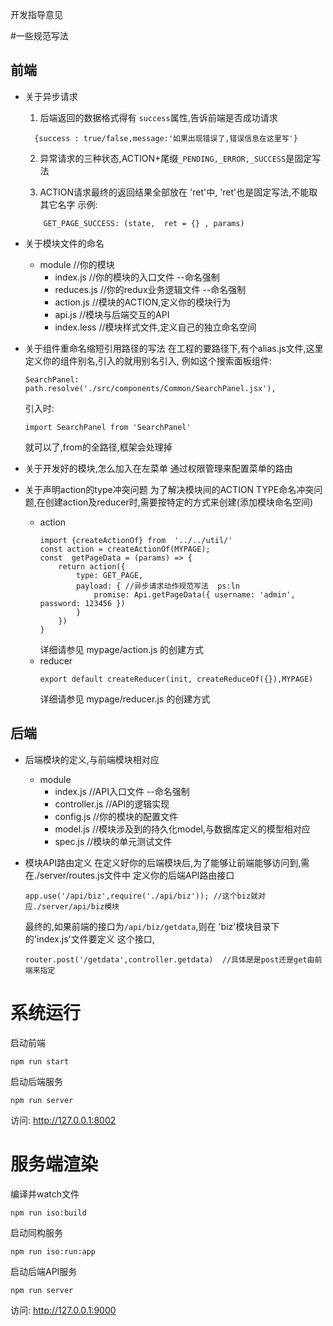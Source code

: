 开发指导意见

#一些规范写法
## 前端
- 关于异步请求
    1. 后端返回的数据格式得有 `success`属性,告诉前端是否成功请求
    ```
      {success : true/false,message:'如果出现错误了,错误信息在这里写'}
    ```
    2. 异常请求的三种状态,ACTION+尾缀`_PENDING,_ERROR,_SUCCESS`是固定写法

    3. ACTION请求最终的返回结果全部放在 'ret'中, 'ret'也是固定写法,不能取其它名字
    示例:
    ```
        GET_PAGE_SUCCESS: (state,  ret = {} , params) 
    ```

- 关于模块文件的命名

    - module         //你的模块
        - index.js   //你的模块的入口文件            --命名强制
        - reduces.js //你的redux业务逻辑文件         --命名强制
        - action.js  //模块的ACTION,定义你的模块行为
        - api.js     //模块与后端交互的API
        - index.less //模块样式文件,定义自己的独立命名空间  

- 关于组件重命名缩短引用路径的写法
    在工程的要路径下,有个alias.js文件,这里定义你的组件别名,引入的就用别名引入,
    例如这个搜索面板组件:
    ```
    SearchPanel: path.resolve('./src/components/Common/SearchPanel.jsx'),
    ```
    引入时:
    ```
    import SearchPanel from 'SearchPanel'
    ```
    就可以了,from的全路径,框架会处理掉


- 关于开发好的模块,怎么加入在左菜单
   通过权限管理来配置菜单的路由

- 关于声明action的type冲突问题
    为了解决模块间的ACTION TYPE命名冲突问题,在创建action及reducer时,需要按特定的方式来创建(添加模块命名空间)
    - action  
        ```
        import {createActionOf} from  '../../util/'
        const action = createActionOf(MYPAGE);
        const  getPageData = (params) => {
            return action({
                type: GET_PAGE,
                payload: { //异步请求动作规范写法  ps:ln
                    promise: Api.getPageData({ username: 'admin', password: 123456 })
                }
            })
        }
        ```
        详细请参见 mypage/action.js 的创建方式
    - reducer
        ```
        export default createReducer(init, createReduceOf({}),MYPAGE)
        ```
        详细请参见 mypage/reducer.js 的创建方式


## 后端
- 后端模块的定义,与前端模块相对应
    - module
        - index.js         //API入口文件      --命名强制
        - controller.js    //API的逻辑实现    
        - config.js        //你的模块的配置文件
        - model.js         //模块涉及到的持久化model,与数据库定义的模型相对应
        - spec.js          //模块的单元测试文件

- 模块API路由定义
    在定义好你的后端模块后,为了能够让前端能够访问到,需在./server/routes.js文件中
    定义你的后端API路由接口
    ```
    app.use('/api/biz',require('./api/biz')); //这个biz就对应./server/api/biz模块
    ```
    最终的,如果前端的接口为`/api/biz/getdata`,则在 'biz'模块目录下的'index.js'文件要定义
    这个接口,
    ```
    router.post('/getdata',controller.getdata)  //具体是是post还是get由前端来指定
    ```

# 系统运行
启动前端
```
npm run start
```
启动后端服务
```
npm run server
```

访问:
http://127.0.0.1:8002



# 服务端渲染
编译并watch文件
```
npm run iso:build
```
启动同构服务
```
npm run iso:run:app
```

启动后端API服务
```
npm run server
```

访问:
http://127.0.0.1:9000




